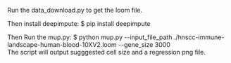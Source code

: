 Run the data_download.py to get the loom file.

Then install deepimpute:
$ pip install deepimpute

Then Run the mup.py:
$ python mup.py --input_file_path ./hnscc-immune-landscape-human-blood-10XV2.loom --gene_size 3000 \
The script will output sugggested cell size and a regression png file.

